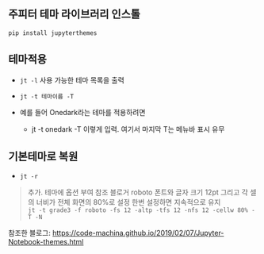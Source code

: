 ## 주피터 테마 라이브러리 인스톨
`pip install jupyterthemes`



## 테마적용
- `jt -l` 사용 가능한 테마 목록을 출력

- `jt -t 테마이름 -T`
- 예를 들어 Onedark라는 테마를 적용하려면
  - jt -t onedark -T 이렇게 입력. 여기서 마지막 T는 메뉴바 표시 유무

## 기본테마로 복원
- `jt -r`
 
> 추가. 테마에 옵션 부여
> 참조 블로거 roboto 폰트와 글자 크기 12pt 그리고 각 셀의 너비가 전체 화면의 80%로 설정
> 한번 설정하면 지속적으로 유지<br/>
> `jt -t grade3 -f roboto -fs 12 -altp -tfs 12 -nfs 12 -cellw 80% -T -N`

참조한 블로그:
https://code-machina.github.io/2019/02/07/Jupyter-Notebook-themes.html
